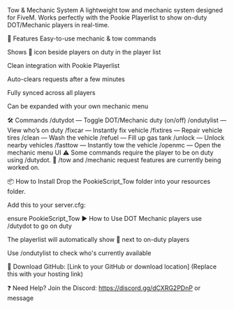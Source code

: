  Tow & Mechanic System
A lightweight tow and mechanic system designed for FiveM. Works perfectly with the Pookie Playerlist to show on-duty DOT/Mechanic players in real-time.

🔧 Features
Easy-to-use mechanic & tow commands

Shows 🔧 icon beside players on duty in the player list

Clean integration with Pookie Playerlist

Auto-clears requests after a few minutes

Fully synced across all players

Can be expanded with your own mechanic menu

🛠️ Commands
/dutydot — Toggle DOT/Mechanic duty (on/off)
/ondutylist — View who’s on duty
/fixcar — Instantly fix vehicle
/fixtires — Repair vehicle tires
/clean — Wash the vehicle
/refuel — Fill up gas tank
/unlock — Unlock nearby vehicles
/fasttow — Instantly tow the vehicle
/openmc — Open the mechanic menu UI
⚠️ Some commands require the player to be on duty using /dutydot.
🚧 /tow and /mechanic request features are currently being worked on.

📦 How to Install
Drop the PookieScript_Tow folder into your resources folder.

Add this to your server.cfg:

ensure PookieScript_Tow
▶️ How to Use
DOT Mechanic players use /dutydot to go on duty

The playerlist will automatically show 🔧 next to on-duty players

Use /ondutylist to check who's currently available

🔗 Download
GitHub: [Link to your GitHub or download location]
(Replace this with your hosting link)

❓ Need Help?
Join the Discord: https://discord.gg/dCXRG2PDnP
or message 
